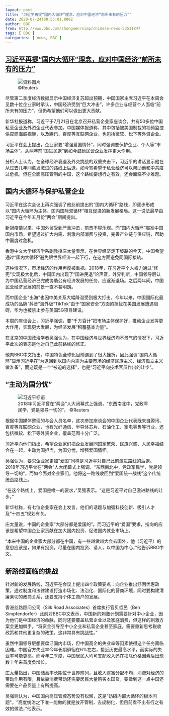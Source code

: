 ```yaml
---
layout: post
title: "习近平再提“国内大循环”理念，应对中国经济“前所未有的压力”"
date: 2020-07-24T00:55:01.000Z
author: BBC
from: http://www.bbc.com/zhongwen/simp/chinese-news-53511847
tags: [ BBC ]
categories: [ news, BBC ]
---
```

<!--1595552101000-->
[习近平再提“国内大循环”理念，应对中国经济“前所未有的压力”](http://www.bbc.com/zhongwen/simp/chinese-news-53511847)
------

<div>
<figure><img alt="资料图片" src="https://ichef.bbci.co.uk/news/600/cpsprodpb/0DF0/production/_113586530_mediaitem113586529.jpg" referrerpolicy="no-referrer"><br><figcaption> ©Reuters</figcaption></figure><p class="story-body__introduction">尽管第二季度经济数据显示中国经济复苏超出预期，中国国家主席习近平在本周会见数十位企业家时承认，中国经济受到“巨大冲击”，许多企业与经营个人面临“前所未有的压力”，但仍希望他们可以做出更大贡献。</p><p>新华社报道称，习近平于7月21日在北京召开私营企业家座谈会，共有50多位中国私营企业及外资企业代表参加。中国媒体报道称，其中包括被美国制裁的视频监控供应商海威视康，以及腾讯、百度等互联网企业，也包括微软、松下等外资企业。</p><p>习近平在会上提出，企业家要“增强爱国情怀”，同时强调要保护企业、个人等“市场主体”。从两年前“国进民退”到如今鼓励民营企业发挥更大作用。</p><p>分析人士认为，在全球经济衰退及外交挑战的双重夹击下，习近平的讲话显示他在从过去几年间愈发激进的路线上后退，如今寄希望于私营经济可以帮助他和中共度过危机。但在全面高压管制的中国，这个路线要想行之有效，还会面临不少难题。</p><h2 class="story-body__crosshead">国内大循环与保护私营企业</h2><p>习近平在这次会议上再次强调了他此前提出的“国内大循环”路线，即逐步形成以“国内大循环为主体、国内国际双循环”相互促进的新发展格局。这一说法最早由习近平在今年五月份“两会”期间提出。</p><p>新冠疫情以来，中国外贸受到严重冲击，前景不容乐观。而“国内大循环”瞄准中国国内市场，希望通过扩大内需、刺激内部消费与投资，完善产业链与供应链，帮助中国度过危机。</p><p>香港中文大学经济学系副教授庄太量表示，在世界经济走下坡路的今天，中国希望通过“国内大循环”避免跟世界经济一起下行，在这方面避免同国际接轨。</p><p>这种情况下，市场经济的作用再度被重视。2018年，在习近平个人权力通过“修宪”实现极大化后，中国国内出现了“国进民退”论声音，外界判断，中国领导层认为中国私营经济已完成协助公有经济发展的任务，应逐渐退场。之后两年间，中国民营经济发展的前景一直不甚明朗。</p><p>而中国企业"出海"也因中美关系大幅降温受到极大打击。今年以来，中国国际化最成功的品牌“抖音”海外版“TikTok”由于“国家安全”方面的担忧在美国发展遭遇阻碍，华为也被禁止参与英国5G项目建设。</p><p>本周的座谈会上，习近平强调，要“千方百计”把市场主体保护好，推动企业发挥更大作用，实现更大发展，为经济发展“积蓄基本力量”。</p><p>在北京的中国政治学者吴强认为，在中国经济与世界经济均不景气的情况下，习近平此次的表态是他对自己此前路线的修正。</p><p>他向BBC中文指出，中国特色全球化目前遇到了很大挫折，因此强调“国内大循环”显示习近平在“为退回到以国内内需为主要市场的经济民族主义、经济孤立主义做准备”，而这既是一个“被迫的选择”，也是“习近平向技术官员作出的让步”。</p><h2 class="story-body__crosshead">“主动为国分忧”</h2><figure><img alt="习近平标语" src="https://ichef.bbci.co.uk/news/600/cpsprodpb/F468/production/_113586526_mediaitem113586525.jpg" referrerpolicy="no-referrer"><br><figcaption>2018年习近平曾在“两会”人大闭幕式上强调，“东西南北中，党政军民学，党是领导一切的”。 ©Reuters</figcaption></figure><p>根据中国媒体整理的与会人员名单，这次参加座谈会的中国企业代表既来自腾讯、百度等互联网企业，也有光纤通信、半导体芯片、石油化工、家电零售等行业，还包括微软、松下等外资企业，覆盖范围十分广泛。</p><p>习近平向他们指出，希望企业家们把企业发展同国家繁荣、民族兴盛、人民幸福结合在一起，主动为国担当，为国分忧，增强爱国情怀。</p><p>吴强认为，要求企业家更加“爱国”同样是习近平对自己此前激进路线的后退。2018年习近平曾在“两会”人大闭幕式上强调，“东西南北中，党政军民学，党是领导一切的”，而如今面对企业家们，他将这一路线收回到“爱国统一战线”这个传统统战路线上。</p><p>“在这个路线上，爱国是唯一的要求，”吴强表示。“这是习近平对自己激进路线的让步。”</p><p>新华社称，有七位企业家在会上发言，他们的话题与加强科技创新、吸引人才及“十四五”规划有关。</p><p>庄太量说，中国的企业家“大部分都是爱国的”。而习近平的“爱国”要求，指向的应该是希望中国企业家贡献在加大国内投资、促进国内就业市场上。</p><p>“本来中国的企业家大部分都在中国，有一些越做越大会去国外，他（习近平）的意思应该是，如果有投资，尽量在国内投资、请人，以中国为中心，”他告诉BBC中文。</p><h2 class="story-body__crosshead">新路线面临的挑战</h2><p>针对新的发展路线，习近平在会议上提出四个政策要点：向企业推出纾困优惠政策，通过制度和法律建设打造市场化、法治化、国际化的营商环境，同时要构建清廉亲切的政商关系，还要支持个体工商户的发展。</p><p>香港丝路顾问公司（Silk Road Associates）首席执行官贝哲民（Ben Simpfendorfer）此前对BBC中文表示，中国新的刺激计划需要针对中小企业，因为他们是中国经济的命脉，同时还要覆盖私营企业以及家庭消费，但这样的刺激方案会更加棘手。“将资金引导至中小企业和私营企业甚至家庭，需要重新思考税收政策和其他更复杂的政策，这非常具有挑战性。”</p><p>虽然中国领导层想要盘活国内市场，但中国高企的失业率等因素使得这个任务面临困难。中国官方失业率今年长期徘徊在6%左右，接近历史最高水平，而实际的失业率可能更高。而今年二季度，中国居民人均可支配收入还在扣除价格因素后出现数十年来首度负增长。</p><p>庄太量指出，中国储蓄率长期位于世界前列，且收入财富分配不均，消费对经济的带动作用有限，且依靠消费带动还需要居民大量购买本国货，要做到这一点中国还需要在产品质量上有所提高。</p><p>吴强则认为，中国国内高压管控态势没有松懈，这是“妨碍内部大循环的根本问题"。"高度统治之下唯一能做的就是放开管制，去规制化，但目前看不出有行之有效的做法，”他表示。</p>
</div>
